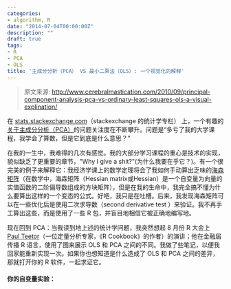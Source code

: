 ```yaml
---
categories:
- algorithm, R
date: "2014-07-04T00:00:00Z"
description: ""
draft: true
tags:
- R
- PCA
- OLS
title: '主成分分析（PCA） VS 最小二乘法（OLS）: 一个视觉化的解释'
---
```


> 原文来源: http://www.cerebralmastication.com/2010/09/principal-component-analysis-pca-vs-ordinary-least-squares-ols-a-visual-explination/

在 [stats.stackexchange.com](stats.stackexchange.com)（stackexchange 的统计学专栏） 上，一个有趣的 [关于主成分分析（PCA）](http://stats.stackexchange.com/questions/2691/making-sense-of-principal-component-analysis-eigenvectors-eigenvalues/2700#2700)的问题关注度在不断攀升。问题是“多亏了我的大学课程，我学会了算数，但是它到底是什么意思？”

在我的一生中，我难得的几次有感觉。我的大部分学习课程的重心是技术的实现，貌似缺乏了更重要的章节，"Why I give a shit?"(为什么我要在乎它？)。有一个很完美的例子来解释它：我经济学课上的数学定理将会了我如何手动算出乏味的[海森矩阵](http://zh.wikipedia.org/wiki/%E6%B5%B7%E6%A3%AE%E7%9F%A9%E9%98%B5)（在数学中，海森矩阵（Hessian matrix或Hessian）是一个自变量为向量的实值函数的二阶偏导数组成的方块矩阵），但是在我的生命中，我完全搞不懂为什么要算出这样的一个变态的公式。好吧，我只是在吐槽。后来，我发现海森矩阵可以在一些优化后是使用二次求导数（second derivative test ）来验证。我不再手工算出这些，而是使用了一些 R 包，并盲目地相信它被正确地编写地。

现在回到 PCA：当我读到地上述的统计学问题，我突然想起 8 月份 R 大会上 [Paul Teetor](http://quanttrader.info/public/)（一位定量分析专家，《R Cookbook》的作者）的演讲；他在金融届传播 R 语言，使用了图来展示 OLS 和 PCA 之间的不同。我做了些笔记，以便我回家能重新实现一次。如果你也想知道是什么造成了 OLS 和 PCA 之间的差异，那就打开你的 R 软件，一起求证它。

#### 你的自变量实验：




